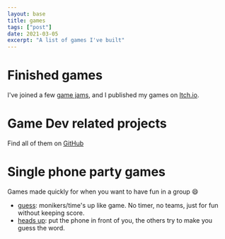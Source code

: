 ```yaml
---
layout: base
title: games
tags: ["post"]
date: 2021-03-05
excerpt: "A list of games I've built"
---
```


# Finished games
I've joined a few [game jams](https://en.wikipedia.org/wiki/Game_jam), and I published my games on [Itch.io](https://tducasse.itchio).

# Game Dev related projects
Find all of them on [GitHub](https://github.com/tducasse?tab=repositories&q=gamedev)

# Single phone party games
Games made quickly for when you want to have fun in a group 😄
- [guess](https://guess.tducasse.com): monikers/time's up like game. No timer, no teams, just for fun without keeping score.
- [heads up](https://headsup.tducasse.com): put the phone in front of you, the others try to make you guess the word.
